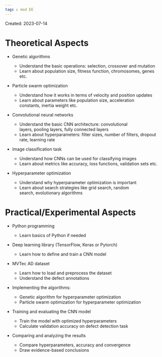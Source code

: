 ```yaml
---
tags : mod EE
---
```

Created: 2023-07-14

# Theoretical Aspects

- Genetic algorithms
 
   - Understand the basic operations: selection, crossover and mutation
   - Learn about population size, fitness function, chromosomes, genes etc.
  
- Particle swarm optimization
  
   - Understand how it works in terms of velocity and position updates
   - Learn about parameters like population size, acceleration constants, inertia weight etc.
   
- Convolutional neural networks
   
   - Understand the basic CNN architecture: convolutional layers, pooling layers, fully connected layers
   - Learn about hyperparameters: filter sizes, number of filters, dropout rate, learning rate
   
- Image classification task
   
   - Understand how CNNs can be used for classifying images
   - Learn about metrics like accuracy, loss functions, validation sets etc.
   
- Hyperparameter optimization

   - Understand why hyperparameter optimization is important
   - Learn about search strategies like grid search, random search, evolutionary algorithms

# Practical/Experimental Aspects

- Python programming
   
   - Learn basics of Python if needed
- Deep learning library (TensorFlow, Keras or Pytorch)
   
   - Learn how to define and train a CNN model
- MVTec AD dataset
   
   - Learn how to load and preprocess the dataset
   - Understand the defect annotations


- Implementing the algorithms:
   
   - Genetic algorithm for hyperparameter optimization
   - Particle swarm optimization for hyperparameter optimization
- Training and evaluating the CNN model
   
   - Train the model with optimized hyperparameters
   - Calculate validation accuracy on defect detection task
- Comparing and analyzing the results
   
   - Compare hyperparameters, accuracy and convergence
   - Draw evidence-based conclusions